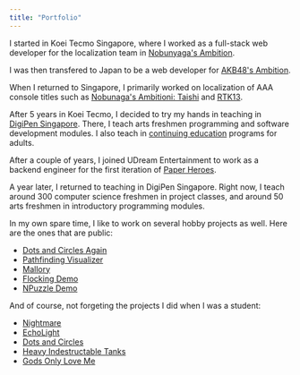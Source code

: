 ```yaml
---
title: "Portfolio"
---
```

I started in Koei Tecmo Singapore, where I worked as a full-stack web developer for the localization team in [Nobunyaga's Ambition](/industry/nyaga).  

I was then transfered to Japan to be a web developer for [AKB48's Ambition](/industry/akb48). 

When I returned to Singapore, I primarily worked on localization of AAA console titles such as [Nobunaga's Ambitioni: Taishi](/industry/taishi) and [RTK13](/industry/rtk13).  

After 5 years in Koei Tecmo, I decided to try my hands in teaching in [DigiPen Singapore](https://www.digipen.edu.sg). 
There, I teach arts freshmen programming and software development modules. I also teach in [continuing education](https://www.digipen.edu.sg/academics/continuing-education) programs for adults.

After a couple of years, I joined UDream Entertainment to work as a backend engineer for the first iteration of [Paper Heroes](/industry/paper-heroes).

A year later, I returned to teaching in DigiPen Singapore. Right now, I teach around 300 computer science freshmen in project classes, and around 50 arts freshmen in introductory programming modules.  

In my own spare time, I like to work on several hobby projects as well. 
Here are the ones that are public:
- [Dots and Circles Again](/projects/dnc)
- [Pathfinding Visualizer](/projects/pathfinding)
- [Mallory](/projects/mallory)
- [Flocking Demo](/projects/flocking)
- [NPuzzle Demo](/projects/npuzzle)

And of course, not forgeting the projects I did when I was a student:
- [Nightmare](/student/nightmare)
- [EchoLight](/student/echolight)
- [Dots and Circles](/student/dnc)
- [Heavy Indestructable Tanks](/student/hit)
- [Gods Only Love Me](/student/gods)  


